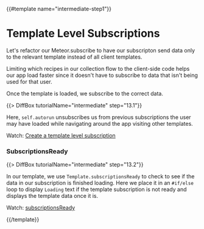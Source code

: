 {{#template name="intermediate-step1"}}

# Template Level Subscriptions

Let's refactor our Meteor.subscribe to have our subscripton send data only to the relevant template instead of all client templates.

Limiting which recipes in our collection flow to the client-side code helps our app load faster since it doesn't have to subscribe to data that isn't being used for that user.

Once the template is loaded, we subscribe to the correct data.

{{> DiffBox tutorialName="intermediate" step="13.1"}}

Here, `self.autorun` unsubscribes us from previous subscriptions the user may have loaded while navigating around the app visiting other templates.

Watch: [Create a template level subscription](https://youtu.be/MCoOTYNKX8A "Level Up Tutorials: Intermediate Meteor Tutorial #13 - Youtube")

### SubscriptionsReady

{{> DiffBox tutorialName="intermediate" step="13.2"}}

In our template, we use `Template.subscriptionsReady` to check to see if the data in our subscription is finished loading. Here we place it in an `#if/else` loop to display `Loading` text if the template subscription is not ready and displays the template data once it is.

Watch: [subscriptionsReady](https://youtu.be/MCoOTYNKX8A?t=4m13s "Level Up Tutorials: Intermediate Meteor Tutorial #13 - Youtube")

{{/template}}